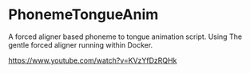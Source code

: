 # PhonemeTongueAnim

A forced aligner based phoneme to tongue animation script.
Using The gentle forced aligner running within Docker.

https://www.youtube.com/watch?v=KVzYfDzRQHk
